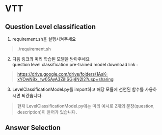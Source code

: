  VTT
=====
Question Level classification
-----------------------------
1. requirement.sh을 실행시켜주세요
> ./requirement.sh

2. 다음 링크의 미리 학습된 모델을 받아주세요<br>
question level classification pre-trained model download link : <br>
> https://drive.google.com/drive/folders/1AsK-xYOwN8x_rw05AyA3ZiIISGj4N2I2?usp=sharing

3. LevelClassificationModel.py를 import하고 해당 모듈에 선언된 함수를 사용하시면 되겠습니다.
> 현재 LevelClassificationModel.py에는 미리 예시로 2개의 문장(question, description)이 들어가 있습니다. 

Answer Selection
------------------
